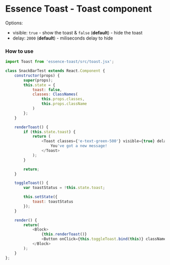 # Essence Toast - Toast component

Options:
- visible: `true` - show the toast & `false` (**default**) - hide the toast
- delay: `2000` (**default**) - miliseconds delay to hide

### How to use
```js
import Toast from 'essence-toast/src/toast.jsx';

class SnackBarTest extends React.Component {
	constructor(props) {
        super(props);
        this.state = {
        	toast: false,
            classes: ClassNames(
                this.props.classes,
                this.props.className
            )
        };
    }

    renderToast() {
    	if (this.state.toast) {
    		return (
    			<Toast classes={'e-text-green-500'} visible={true} delay={5000}>
					You've got a new message!
				</Toast>
			);
    	}

    	return;
    }

    toggleToast() {
    	var toastStatus = !this.state.toast;

    	this.setState({
    		toast: toastStatus
    	});
    }

    render() {
        return(
			<Block>
				{this.renderToast()}
				<Button onClick={this.toggleToast.bind(this)} className={'flat e-background-cyan-400 e-text-green'} type={'primary'} icon={'action-favorite'}/>
			</Block>
        );
    }
};
```